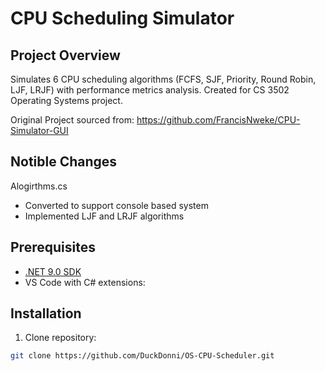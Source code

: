# CPU Scheduling Simulator

## Project Overview
Simulates 6 CPU scheduling algorithms (FCFS, SJF, Priority, Round Robin, LJF, LRJF) with performance metrics analysis. Created for CS 3502 Operating Systems project.

Original Project sourced from: https://github.com/FrancisNweke/CPU-Simulator-GUI

## Notible Changes
Alogirthms.cs 
- Converted to support console based system
- Implemented LJF and LRJF algorithms

## Prerequisites
- [.NET 9.0 SDK](https://dotnet.microsoft.com/en-us/download)
- VS Code with C# extensions:

## Installation
1. Clone repository:
```bash
git clone https://github.com/DuckDonni/OS-CPU-Scheduler.git
```
